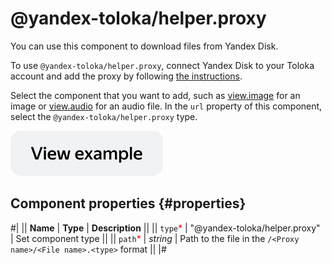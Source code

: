 # @yandex-toloka/helper.proxy

You can use this component to download files from Yandex Disk.

To use `@yandex-toloka/helper.proxy`, connect Yandex Disk to your Toloka account and add the proxy by following [the instructions](../../guide/concepts/prepare-data.md).

Select the component that you want to add, such as [view.image](view.image.md) for an image or [view.audio](view.audio.md) for an audio file. In the `url` property of this component, select the `@yandex-toloka/helper.proxy` type.

[![View example in the sandbox](../_images/buttons/view-example.svg)](https://ya.cc/t/V8WEk0kF3twYd3)

## Component properties {#properties}

#|
|| **Name** | **Type** | **Description** ||
|| `type`<span style="color: red">\*</span> | "@yandex-toloka/helper.proxy" | Set component type ||
|| `path`<span style="color: red">\*</span> | _string_ | Path to the file in the `/<Proxy name>/<File name>.<type>` format ||
|#
